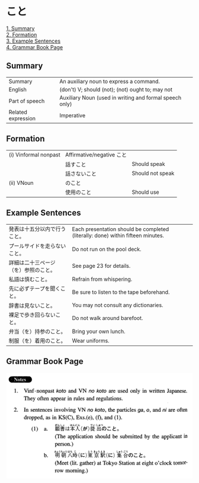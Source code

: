 # こと

[1. Summary](#summary)<br>
[2. Formation](#formation)<br>
[3. Example Sentences](#example-sentences)<br>
[4. Grammar Book Page](#grammar-book-page)<br>


## Summary

<table><tr>   <td>Summary</td>   <td>An auxiliary noun to express a command.</td></tr><tr>   <td>English</td>   <td>(don't) V; should (not); (not) ought to; may not</td></tr><tr>   <td>Part of speech</td>   <td>Auxiliary Noun (used in writing and formal speech only)</td></tr><tr>   <td>Related expression</td>   <td>Imperative</td></tr></table>

## Formation

<table class="table"> <tbody><tr class="tr head"> <td class="td"><span class="numbers">(i)</span> <span> <span class="bold">Vinformal nonpast</span></span></td> <td class="td"><span>Affirmative/negative <span class="concept">こと</span></span></td> <td class="td"><span>&nbsp;</span></td> </tr> <tr class="tr"> <td class="td"><span>&nbsp;</span></td> <td class="td"><span>話す<span class="concept">こと</span></span> </td> <td class="td"><span>Should speak</span></td> </tr> <tr class="tr"> <td class="td"><span>&nbsp;</span></td> <td class="td"><span>話さない<span class="concept">こと</span></span> </td> <td class="td"><span>Should not speak</span></td> </tr> <tr class="tr head"> <td class="td"><span class="numbers">(ii)</span> <span> <span class="bold">VNoun</span></span></td> <td class="td"><span class="concept">のこと</span> </td> <td class="td"><span>&nbsp;</span></td> </tr> <tr class="tr"> <td class="td"><span>&nbsp;</span></td> <td class="td"><span>使用<span class="concept">のこと</span></span> </td> <td class="td"><span>Should use</span></td> </tr> </tbody></table>

## Example Sentences

<table><tr>   <td>発表は十五分以内で行うこと。</td>   <td>Each presentation should be completed (literally: done) within fifteen minutes.</td></tr><tr>   <td>プールサイドを走らないこと。</td>   <td>Do not run on the pool deck.</td></tr><tr>   <td>詳細は二十三ページ（を）参照のこと。</td>   <td>See page 23 for details.</td></tr><tr>   <td>私語は慎むこと。</td>   <td>Refrain from whispering.</td></tr><tr>   <td>先に必ずテープを聞くこと。</td>   <td>Be sure to listen to the tape beforehand.</td></tr><tr>   <td>辞書は見ないこと。</td>   <td>You may not consult any dictionaries.</td></tr><tr>   <td>裸足で歩き回らないこと。</td>   <td>Do not walk around barefoot.</td></tr><tr>   <td>弁当（を）持参のこと。</td>   <td>Bring your own lunch.</td></tr><tr>   <td>制服（を）着用のこと。</td>   <td>Wear uniforms.</td></tr></table>

## Grammar Book Page

![](../img/Intermediateこと.png)


